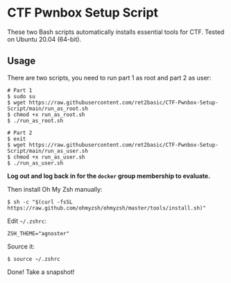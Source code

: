 # CTF Pwnbox Setup Script
These two Bash scripts automatically installs essential tools for CTF. Tested on Ubuntu 20.04 (64-bit).

## Usage

There are two scripts, you need to run part 1 as root and part 2 as user:

```shell
# Part 1
$ sudo su
$ wget https://raw.githubusercontent.com/ret2basic/CTF-Pwnbox-Setup-Script/main/run_as_root.sh
$ chmod +x run_as_root.sh
$ ./run_as_root.sh

# Part 2
$ exit
$ wget https://raw.githubusercontent.com/ret2basic/CTF-Pwnbox-Setup-Script/main/run_as_user.sh
$ chmod +x run_as_user.sh
$ ./run_as_user.sh
```

**Log out and log back in for the `docker` group membership to evaluate.**

Then install Oh My Zsh manually:

```shell
$ sh -c "$(curl -fsSL https://raw.github.com/ohmyzsh/ohmyzsh/master/tools/install.sh)"
```

Edit `~/.zshrc`:

```plaintext
ZSH_THEME="agnoster"
```

Source it:

```shell
$ source ~/.zshrc
```



Done! Take a snapshot!
